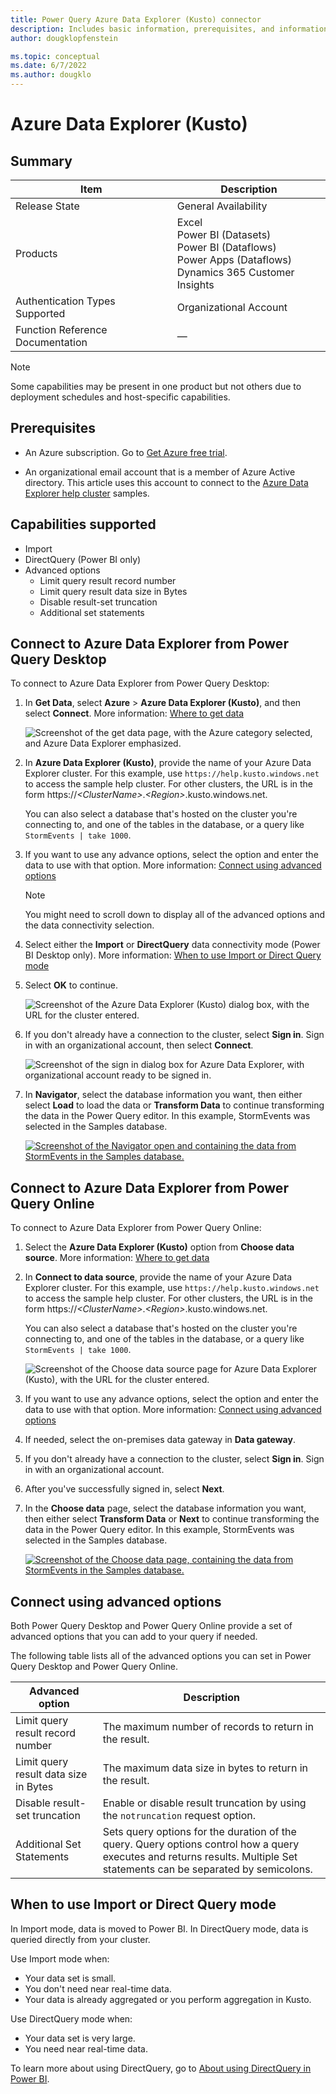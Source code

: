 ```yaml
---
title: Power Query Azure Data Explorer (Kusto) connector
description: Includes basic information, prerequisites, and information on how to connect to Azure Data Explorer, along with a list of limitations.
author: dougklopfenstein

ms.topic: conceptual
ms.date: 6/7/2022
ms.author: dougklo
---
```


# Azure Data Explorer (Kusto)

## Summary

| Item | Description |
| ---- | ----------- |
| Release State | General Availability |
| Products | Excel<br/>Power BI (Datasets)<br/>Power BI (Dataflows)<br/>Power Apps (Dataflows)<br/>Dynamics 365 Customer Insights |
| Authentication Types Supported | Organizational Account |
| Function Reference Documentation | &mdash; |

>[!Note]
> Some capabilities may be present in one product but not others due to deployment schedules and host-specific capabilities.

## Prerequisites

* An Azure subscription. Go to [Get Azure free trial](https://azure.microsoft.com/pricing/free-trial/).

* An organizational email account that is a member of Azure Active directory. This article uses this account to connect to the [Azure Data Explorer help cluster](https://dataexplorer.azure.com/clusters/help/databases/Samples) samples.

## Capabilities supported

* Import
* DirectQuery (Power BI only)
* Advanced options
  * Limit query result record number
  * Limit query result data size in Bytes
  * Disable result-set truncation
  * Additional set statements

## Connect to Azure Data Explorer from Power Query Desktop

To connect to Azure Data Explorer from Power Query Desktop:

1. In **Get Data**, select **Azure** > **Azure Data Explorer (Kusto)**, and then select **Connect**. More information: [Where to get data](../where-to-get-data.md)

    ![Screenshot of the get data page, with the Azure category selected, and Azure Data Explorer emphasized.](media/azure-data-explorer/get-data-desktop.png)

2. In **Azure Data Explorer (Kusto)**, provide the name of your Azure Data Explorer cluster. For this example, use `https://help.kusto.windows.net` to access the sample help cluster. For other clusters, the URL is in the form https://_\<ClusterName>_._\<Region>_.kusto.windows.net.

    You can also select a database that's hosted on the cluster you're connecting to, and one of the tables in the database, or a query like `StormEvents | take 1000`.

3. If you want to use any advance options, select the option and enter the data to use with that option. More information: [Connect using advanced options](#connect-using-advanced-options)

   >[!Note]
   >You might need to scroll down to display all of the advanced options and the data connectivity selection.

4. Select either the **Import** or **DirectQuery** data connectivity mode (Power BI Desktop only). More information: [When to use Import or Direct Query mode](#when-to-use-import-or-direct-query-mode)

5. Select **OK** to continue.

    ![Screenshot of the Azure Data Explorer (Kusto) dialog box, with the URL for the cluster entered.](media/azure-data-explorer/ade-cluster.png)

6. If you don't already have a connection to the cluster, select **Sign in**. Sign in with an organizational account, then select **Connect**.

    ![Screenshot of the sign in dialog box for Azure Data Explorer, with organizational account ready to be signed in.](media/azure-data-explorer/sign-in-desktop.png)

7. In **Navigator**, select the database information you want, then either select **Load** to load the data or **Transform Data** to continue transforming the data in the Power Query editor. In this example, StormEvents was selected in the Samples database.

    [![Screenshot of the Navigator open and containing the data from StormEvents in the Samples database.](media/azure-data-explorer/navigator-desktop.png)](media/azure-data-explorer/navigator-desktop.png#lightbox)

## Connect to Azure Data Explorer from Power Query Online

To connect to Azure Data Explorer from Power Query Online:

1. Select the **Azure Data Explorer (Kusto)** option from **Choose data source**. More information: [Where to get data](../where-to-get-data.md)

2. In **Connect to data source**, provide the name of your Azure Data Explorer cluster. For this example, use `https://help.kusto.windows.net` to access the sample help cluster. For other clusters, the URL is in the form https://_\<ClusterName>_._\<Region>_.kusto.windows.net.

    You can also select a database that's hosted on the cluster you're connecting to, and one of the tables in the database, or a query like `StormEvents | take 1000`.

   ![Screenshot of the Choose data source page for Azure Data Explorer (Kusto), with the URL for the cluster entered.](media/azure-data-explorer/sign-in-online.png)

3. If you want to use any advance options, select the option and enter the data to use with that option. More information: [Connect using advanced options](#connect-using-advanced-options)

4. If needed, select the on-premises data gateway in **Data gateway**.

5. If you don't already have a connection to the cluster, select **Sign in**. Sign in with an organizational account.

6. After you've successfully signed in, select **Next**.

7. In the **Choose data** page, select the database information you want, then either select **Transform Data** or **Next** to continue transforming the data in the Power Query editor. In this example, StormEvents was selected in the Samples database.

   [![Screenshot of the Choose data page, containing the data from StormEvents in the Samples database.](media/azure-data-explorer/navigator-online.png)](media/azure-data-explorer/navigator-online.png#lightbox)

## Connect using advanced options

Both Power Query Desktop and Power Query Online provide a set of advanced options that you can add to your query if needed.

The following table lists all of the advanced options you can set in Power Query Desktop and Power Query Online.

| Advanced option | Description |
| --------------- | ----------- |
| Limit query result record number | The maximum number of records to return in the result. |
| Limit query result data size in Bytes | The maximum data size in bytes to return in the result. |
| Disable result-set truncation | Enable or disable result truncation by using the `notruncation` request option. |
| Additional Set Statements | Sets query options for the duration of the query. Query options control how a query executes and returns results. Multiple Set statements can be separated by semicolons. |

## When to use Import or Direct Query mode

In Import mode, data is moved to Power BI. In DirectQuery mode, data is queried directly from your cluster.

Use Import mode when:

* Your data set is small.
* You don't need near real-time data.
* Your data is already aggregated or you perform aggregation in Kusto.

Use DirectQuery mode when:

* Your data set is very large.
* You need near real-time data.

To learn more about using DirectQuery, go to [About using DirectQuery in Power BI](/power-bi/connect-data/desktop-directquery-about).

